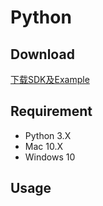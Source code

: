 # Python

## Download

[下载SDK及Example](https://focus-resource.oss-cn-beijing.aliyuncs.com/universal/crimson-sdk-prebuild/1.0.1/python/python.zip)

## Requirement

* Python 3.X
* Mac 10.X
* Windows 10

## Usage

